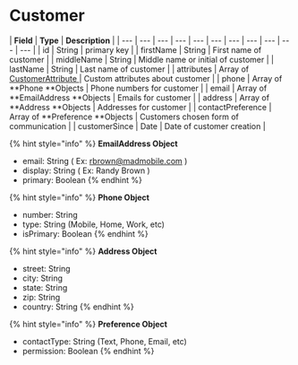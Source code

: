 # Customer

| **Field** | **Type** | **Description** |
| --- | --- | --- | --- | --- | --- | --- | --- | --- | --- | --- |
| id | String | primary key |
| firstName | String | First name of customer |
| middleName | String | Middle name or initial of customer |
| lastName | String | Last name of customer |
| attributes | Array of [CustomerAttribute ](customerattribute.md) | Custom attributes about customer |
| phone | Array of **Phone **Objects | Phone numbers for customer |
| email | Array of **EmailAddress **Objects | Emails for customer |
| address | Array of **Address **Objects | Addresses for customer |
| contactPreference | Array of **Preference **Objects | Customers chosen form of communication |
| customerSince | Date | Date of customer creation |

{% hint style="info" %}
**EmailAddress Object**

* email: String \( Ex: rbrown@madmobile.com \)
* display: String \( Ex: Randy Brown \)
* primary: Boolean
{% endhint %}

{% hint style="info" %}
**Phone Object**

* number: String
* type: String \(Mobile, Home, Work, etc\)
* isPrimary: Boolean
{% endhint %}

{% hint style="info" %}
**Address Object**

* street: String
* city: String
* state: String
* zip: String
* country: String
{% endhint %}

{% hint style="info" %}
**Preference Object**

* contactType: String \(Text, Phone, Email, etc\)
* permission: Boolean
{% endhint %}


